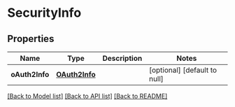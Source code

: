 # SecurityInfo
## Properties

Name | Type | Description | Notes
------------ | ------------- | ------------- | -------------
**oAuth2Info** | [**OAuth2Info**](OAuth2Info.md) |  | [optional] [default to null]

[[Back to Model list]](../README.md#documentation-for-models) [[Back to API list]](../README.md#documentation-for-api-endpoints) [[Back to README]](../README.md)

